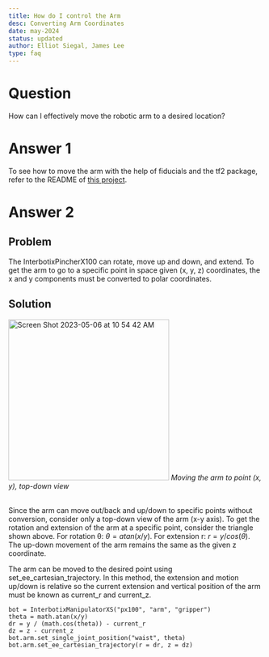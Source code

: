 ```yaml
---
title: How do I control the Arm
desc: Converting Arm Coordinates
date: may-2024
status: updated 
author: Elliot Siegal, James Lee
type: faq
---
```

# Question

How can I effectively move the robotic arm to a desired location?

# Answer 1

To see how to move the arm with the help of fiducials and the tf2 package, refer
to the README of [this
project](https://github.com/campusrover/fiducial_pick_and_place).

# Answer 2

## Problem

The InterbotixPincherX100 can rotate, move up and down, and extend. To get the arm to go to a specific point in space given (x, y, z) coordinates, the x and y components must be converted to polar coordinates.

## Solution
<img width="318" alt="Screen Shot 2023-05-06 at 10 54 42 AM" src="https://user-images.githubusercontent.com/62267188/236631562-4e0a5d32-b811-4736-9ebe-0f4b7ebd5d9c.png">
<i>Moving the arm to point (x, y), top-down view</i><br><br>

Since the arm can move out/back and up/down to specific points without conversion, consider only a top-down view of the arm (x-y axis). To get the rotation and extension of the arm at a specific point, consider the triangle shown above. For rotation θ: $θ=atan(x/y)$. For extension r: $r=y/cos(θ)$. The up-down movement of the arm remains the same as the given z coordinate.

The arm can be moved to the desired point using set_ee_cartesian_trajectory. In this method, the extension and motion up/down is relative so the current extension and vertical position of the arm must be known as current_r and current_z.

```
bot = InterbotixManipulatorXS("px100", "arm", "gripper")
theta = math.atan(x/y)
dr = y / (math.cos(theta)) - current_r
dz = z - current_z
bot.arm.set_single_joint_position("waist", theta)
bot.arm.set_ee_cartesian_trajectory(r = dr, z = dz)
```